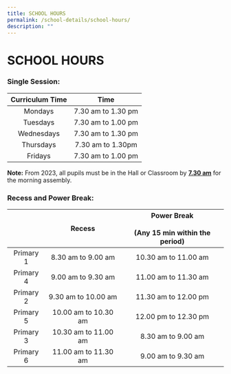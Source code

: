 ```yaml
---
title: SCHOOL HOURS
permalink: /school-details/school-hours/
description: ""
---
```

# SCHOOL HOURS

### Single Session:

| Curriculum Time | Time                |
|:-----------------:|:--------------------:|
| Mondays         | 7.30 am to 1.30 pm  |
|   Tuesdays  | 7.30 am to 1.00 pm  |
|  Wednesdays |  7.30 am to 1.30 pm |
|   Thursdays |  7.30 am to 1.30pm  |
| Fridays         | 7.30 am to 1.00 pm  |

**Note:** From 2023, all pupils must be in the Hall or Classroom by **<u>7.30 am</u>** for the morning assembly.

### Recess and Power Break:

|           | Recess         | Power Break <br><br>(Any 15 min within the period) |
|:-----------:|:-----------------:|:---------------:|
| Primary 1 | 8.30 am to 9.00 am   | 10.30 am to 11.00 am                               |
| Primary 4 | 9.00 am to 9.30 am   | 11.00 am to 11.30 am                               |
| Primary 2 | 9.30 am to 10.00 am  | 11.30 am to 12.00 pm                               |
| Primary 5 | 10.00 am to 10.30 am | 12.00 pm to 12.30 pm                               |
| Primary 3 | 10.30 am to 11.00 am | 8.30 am to 9.00 am                                 |
| Primary 6 | 11.00 am to 11.30 am | 9.00 am to 9.30 am                                 |